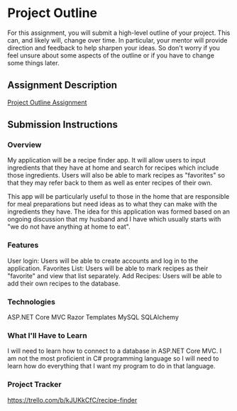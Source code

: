 # Project Outline
For this assignment, you will submit a high-level outline of your project. This can, and likely will, change over time. In particular, your mentor will provide direction and feedback to help sharpen your ideas. So don't worry if you feel unsure about some aspects of the outline or if you have to change some things later.

## Assignment Description
[Project Outline Assignment](https://education.launchcode.org/liftoff/modules/assignments/project-outline)

## Submission Instructions

### Overview
My application will be a recipe finder app. It will allow users to input ingredients that they have at home and search for recipes which include those ingredients. Users will also be able to mark recipes as "favorites" so that they may refer back to them as well as enter recipes of their own. 

This app will be particularly useful to those in the home that are responsible for meal preparations but need ideas as to what they can make with the ingredients they have. The idea for this application was formed based on an ongoing discussion that my husband and I have which usually starts with "we do not have anything at home to eat".

### Features
User login: Users will be able to create accounts and log in to the application.
Favorites List: Users will be able to mark recipes as their "favorite" and view that list separately. 
Add Recipes: Users will be able to add their own recipes to the database. 

### Technologies
ASP.NET Core MVC
Razor Templates
MySQL
SQLAlchemy

### What I'll Have to Learn
I will need to learn how to connect to a database in ASP.NET Core MVC. I am not the most proficient in C# programming language so I will need to learn how do everything that I want my program to do in that language. 

### Project Tracker
https://trello.com/b/kJUKkCfC/recipe-finder
